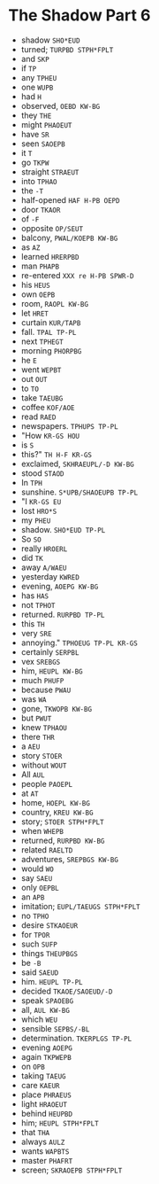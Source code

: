 # The Shadow Part 6

* shadow `SHO*EUD`
* turned; `TURPBD STPH*FPLT`
* and `SKP`
* if `TP`
* any `TPHEU`
* one `WUPB`
* had `H`
* observed, `OEBD KW-BG`
* they `THE`
* might `PHAOEUT`
* have `SR`
* seen `SAOEPB`
* it `T`
* go `TKPW`
* straight `STRAEUT`
* into `TPHAO`
* the `-T`
* half-opened `HAF H-PB OEPD`
* door `TKAOR`
* of `-F`
* opposite `OP/SEUT`
* balcony, `PWAL/KOEPB KW-BG`
* as `AZ`
* learned `HRERPBD`
* man `PHAPB`
* re-entered `XXX re H-PB SPWR-D`
* his `HEUS`
* own `OEPB`
* room, `RAOPL KW-BG`
* let `HRET`
* curtain `KUR/TAPB`
* fall. `TPAL TP-PL`
* next `TPHEGT`
* morning `PHORPBG`
* he `E`
* went `WEPBT`
* out `OUT`
* to `TO`
* take `TAEUBG`
* coffee `KOF/AOE`
* read `RAED`
* newspapers. `TPHUPS TP-PL`
* "How `KR-GS HOU`
* is `S`
* this?" `TH H-F KR-GS`
* exclaimed, `SKHRAEUPL/-D KW-BG`
* stood `STAOD`
* In `TPH`
* sunshine. `S*UPB/SHAOEUPB TP-PL`
* "I `KR-GS EU`
* lost `HRO*S`
* my `PHEU`
* shadow. `SHO*EUD TP-PL`
* So `SO`
* really `HROERL`
* did `TK`
* away `A/WAEU`
* yesterday `KWRED`
* evening, `AOEPG KW-BG`
* has `HAS`
* not `TPHOT`
* returned. `RURPBD TP-PL`
* this `TH`
* very `SRE`
* annoying." `TPHOEUG TP-PL KR-GS`
* certainly `SERPBL`
* vex `SREBGS`
* him, `HEUPL KW-BG`
* much `PHUFP`
* because `PWAU`
* was `WA`
* gone, `TKWOPB KW-BG`
* but `PWUT`
* knew `TPHAOU`
* there `THR`
* a `AEU`
* story `STOER`
* without `WOUT`
* All `AUL`
* people `PAOEPL`
* at `AT`
* home, `HOEPL KW-BG`
* country, `KREU KW-BG`
* story; `STOER STPH*FPLT`
* when `WHEPB`
* returned, `RURPBD KW-BG`
* related `RAELTD`
* adventures, `SREPBGS KW-BG`
* would `WO`
* say `SAEU`
* only `OEPBL`
* an `APB`
* imitation; `EUPL/TAEUGS STPH*FPLT`
* no `TPHO`
* desire `STKAOEUR`
* for `TPOR`
* such `SUFP`
* things `THEUPBGS`
* be `-B`
* said `SAEUD`
* him. `HEUPL TP-PL`
* decided `TKAOE/SAOEUD/-D`
* speak `SPAOEBG`
* all, `AUL KW-BG`
* which `WEU`
* sensible `SEPBS/-BL`
* determination. `TKERPLGS TP-PL`
* evening `AOEPG`
* again `TKPWEPB`
* on `OPB`
* taking `TAEUG`
* care `KAEUR`
* place `PHRAEUS`
* light `HRAOEUT`
* behind `HEUPBD`
* him; `HEUPL STPH*FPLT`
* that `THA`
* always `AULZ`
* wants `WAPBTS`
* master `PHAFRT`
* screen; `SKRAOEPB STPH*FPLT`
